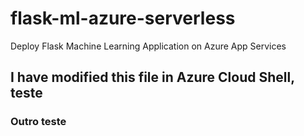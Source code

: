 # flask-ml-azure-serverless
Deploy Flask Machine Learning Application on Azure App Services

## I have modified this file in Azure Cloud Shell, teste

### Outro teste